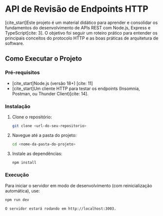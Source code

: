 # API de Revisão de Endpoints HTTP

[cite_start]Este projeto é um material didático para aprender e consolidar os fundamentos do desenvolvimento de APIs REST com Node.js, Express e TypeScript[cite: 3]. O objetivo foi seguir um roteiro prático para entender os principais conceitos do protocolo HTTP e as boas práticas de arquitetura de software.

## Como Executar o Projeto

### Pré-requisitos

* [cite_start]Node.js (versão 18+) [cite: 11]
* [cite_start]Um cliente HTTP para testar os endpoints (Insomnia, Postman, ou Thunder Client)[cite: 14].

### Instalação

1.  Clone o repositório:
    ```bash
    git clone <url-do-seu-repositorio>
    ```
2.  Navegue até a pasta do projeto:
    ```bash
    cd <nome-da-pasta-do-projeto>
    ```
3.  Instale as dependências:
    ```bash
    npm install
    ```

### Execução

Para iniciar o servidor em modo de desenvolvimento (com reinicialização automática), use:
```bash
npm run dev

O servidor estará rodando em http://localhost:3003.

